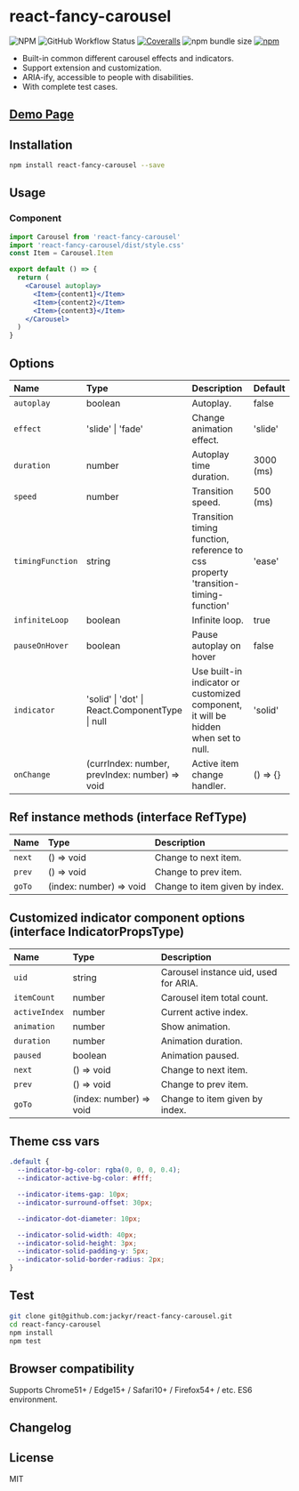 # react-fancy-carousel
![NPM](https://img.shields.io/npm/l/react-fancy-carousel)
![GitHub Workflow Status](https://img.shields.io/github/actions/workflow/status/jackyr/react-fancy-carousel/pages.yml)
[![Coveralls](https://img.shields.io/coverallsCoverage/github/jackyr/react-fancy-carousel)](https://coveralls.io/github/jackyr/react-fancy-carousel?branch=main)
![npm bundle size](https://img.shields.io/bundlephobia/minzip/react-fancy-carousel)
[![npm](https://img.shields.io/npm/v/react-fancy-carousel)](https://www.npmjs.com/package/react-fancy-carousel)

- Built-in common different carousel effects and indicators.
- Support extension and customization.
- ARIA-ify, accessible to people with disabilities.
- With complete test cases.

## [Demo Page](https://jackyr.github.io/react-fancy-carousel/)

## Installation
```sh
npm install react-fancy-carousel --save
```

## Usage
### Component
```jsx
import Carousel from 'react-fancy-carousel'
import 'react-fancy-carousel/dist/style.css'
const Item = Carousel.Item

export default () => {
  return (
    <Carousel autoplay>
      <Item>{content1}</Item>
      <Item>{content2}</Item>
      <Item>{content3}</Item>
    </Carousel>
  )
}
```

## Options
| Name | Type | Description | Default |
| :----- | :----- | :----- | :----- |
| `autoplay` | boolean | Autoplay. | false |
| `effect` | 'slide' \| 'fade' | Change animation effect. | 'slide' |
| `duration` | number | Autoplay time duration. | 3000 (ms) |
| `speed` | number | Transition speed. | 500 (ms) |
| `timingFunction` | string | Transition timing function, reference to css property 'transition-timing-function' | 'ease' |
| `infiniteLoop` | boolean | Infinite loop. | true |
| `pauseOnHover` | boolean | Pause autoplay on hover | false |
| `indicator` | 'solid' \| 'dot' \| React.ComponentType \| null | Use built-in indicator or customized component, it will be hidden when set to null. | 'solid' |
| `onChange` |  (currIndex: number, prevIndex: number) => void | Active item change handler. | () => {} |

## Ref instance methods (interface RefType)
| Name | Type | Description |
| :----- | :----- | :----- |
| `next` | () => void | Change to next item. |
| `prev` | () => void | Change to prev item. |
| `goTo` | (index: number) => void | Change to item given by index. |

## Customized indicator component options (interface IndicatorPropsType)
| Name | Type | Description |
| :----- | :----- | :----- |
| `uid` | string | Carousel instance uid, used for ARIA. |
| `itemCount` | number | Carousel item total count. |
| `activeIndex` | number | Current active index. |
| `animation` | number | Show animation. |
| `duration` | number | Animation duration. |
| `paused` | boolean | Animation paused. |
| `next` | () => void | Change to next item. |
| `prev` | () => void | Change to prev item. |
| `goTo` | (index: number) => void | Change to item given by index. |

## Theme css vars
```css
.default {
  --indicator-bg-color: rgba(0, 0, 0, 0.4);
  --indicator-active-bg-color: #fff;

  --indicator-items-gap: 10px;
  --indicator-surround-offset: 30px;

  --indicator-dot-diameter: 10px;

  --indicator-solid-width: 40px;
  --indicator-solid-height: 3px;
  --indicator-solid-padding-y: 5px;
  --indicator-solid-border-radius: 2px;
}
```

## Test
```sh
git clone git@github.com:jackyr/react-fancy-carousel.git
cd react-fancy-carousel
npm install
npm test
```

## Browser compatibility
Supports Chrome51+ / Edge15+ / Safari10+ / Firefox54+ / etc. ES6 environment.

## Changelog

## License
MIT